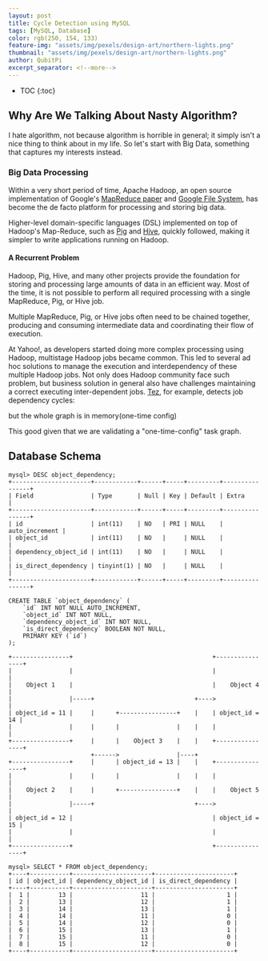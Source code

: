 ```yaml
---
layout: post
title: Cycle Detection using MySQL
tags: [MySQL, Database]
color: rgb(250, 154, 133)
feature-img: "assets/img/pexels/design-art/northern-lights.png"
thumbnail: "assets/img/pexels/design-art/northern-lights.png"
author: QubitPi
excerpt_separator: <!--more-->
---
```


<!--more-->

* TOC
{:toc}

## Why Are We Talking About Nasty Algorithm?

I hate algorithm, not because algorithm is horrible in general; it simply isn't a nice thing to think about in my life.
So let's start with Big Data, something that captures my interests instead.

### Big Data Processing

Within a very short period of time, Apache Hadoop, an open source implementation of Google's
[MapReduce paper](https://research.google/pubs/pub62/) and [Google File System](https://research.google/pubs/pub51/),
has become the de facto platform for processing and storing big data.

Higher-level domain-specific languages (DSL) implemented on top of Hadoop's Map-Reduce, such as
[Pig](http://pig.apache.org/) and [Hive](http://hive.apache.org/), quickly followed, making it simpler to write
applications running on Hadoop.

#### A Recurrent Problem

Hadoop, Pig, Hive, and many other projects provide the foundation for storing and processing large amounts of data in an
efficient way. Most of the time, it is not possible to perform all required processing with a single MapReduce, Pig, or
Hive job.

Multiple MapReduce, Pig, or Hive jobs often need to be chained together, producing and consuming intermediate data and
coordinating their flow of execution.

At Yahoo!, as developers started doing more complex processing using Hadoop, multistage Hadoop jobs became common. This
led to several ad hoc solutions to manage the execution and interdependency of these multiple Hadoop jobs. Not only does
Hadoop community face such problem, but business solution in general also have challenges maintaining a correct
executing inter-dependent jobs. [Tez](https://tez.apache.org/), for example, detects job dependency cycles:

 



but the whole graph is in memory(one-time config)

This good given that we are validating a "one-time-config" task graph. 



## Database Schema

```
mysql> DESC object_dependency;
+----------------------+------------+------+-----+---------+----------------+
| Field                | Type       | Null | Key | Default | Extra          |
+----------------------+------------+------+-----+---------+----------------+
| id                   | int(11)    | NO   | PRI | NULL    | auto_increment |
| object_id            | int(11)    | NO   |     | NULL    |                |
| dependency_object_id | int(11)    | NO   |     | NULL    |                |
| is_direct_dependency | tinyint(1) | NO   |     | NULL    |                |
+----------------------+------------+------+-----+---------+----------------+
```

```
CREATE TABLE `object_dependency` (
    `id` INT NOT NULL AUTO_INCREMENT,
    `object_id` INT NOT NULL,
    `dependency_object_id` INT NOT NULL,
    `is_direct_dependency` BOOLEAN NOT NULL,
    PRIMARY KEY (`id`)
);

```


```
+----------------+                                       +----------------+
|                |                                       |                |
|    Object 1    |                                       |    Object 4    |
|                |-----+                            +---->                |
| object_id = 11 |     |      +----------------+    |    | object_id = 14 |
|                |     |      |                |    |    |                |
+----------------+     |      |    Object 3    |    |    +----------------+
                       +------>                |----+                      
+----------------+     |      | object_id = 13 |    |    +----------------+
|                |     |      |                |    |    |                |
|    Object 2    |     |      +----------------+    |    |    Object 5    |
|                |-----+                            +---->                |
| object_id = 12 |                                       | object_id = 15 |
|                |                                       |                |
+----------------+                                       +----------------+
```

```
mysql> SELECT * FROM object_dependency;
+----+-----------+----------------------+----------------------+
| id | object_id | dependency_object_id | is_direct_dependency |
+----+-----------+----------------------+----------------------+
|  1 |        13 |                   11 |                    1 |
|  2 |        13 |                   12 |                    1 |
|  3 |        14 |                   13 |                    1 |
|  4 |        14 |                   11 |                    0 |
|  5 |        14 |                   12 |                    0 |
|  6 |        15 |                   13 |                    1 |
|  7 |        15 |                   11 |                    0 |
|  8 |        15 |                   12 |                    0 |
+----+-----------+----------------------+----------------------+
```

## 

